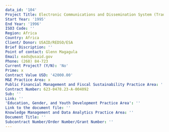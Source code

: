 ```yaml
---
data_id: '104'
Project Title: Electronic Communications and Dissemination System (TradeNet)
Start Year: '1995'
End Year: '1996'
ISO3 Code: ''
Region: Africa
Country: Africa
Client/ Donor: USAID/REDSO/ESA
Brief Discription: ''
Point of contact: Glenn Magagula
Email: eads@usaid.gov
Phone: (268) 84-723
Current Project? (Y/N): 'No'
Prime: x
Contract Value USD: '42000.00'
M&E Practice Area: x
Public Financial Management and Fiscal Sustainability Practice Area: ''
Contract Number: 623-0478.23-A-004092
Sub: ''
Link: ''
'Education, Gender, and Youth Development Practice Area': ''
Link to the document file: ''
Knowledge Management and Data Analytics Practice Area: ''
Document Title: ''
Subcontract Number/Order Number/Grant Number: ''
---
```

